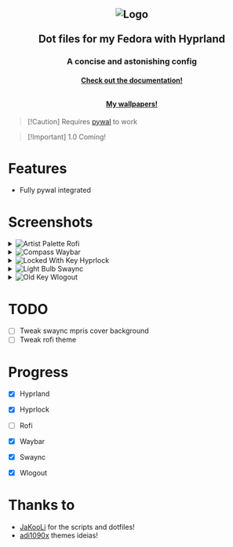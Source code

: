 <h2 align="center">
  <img src="https://raw.githubusercontent.com/zDyanTB/HyprNova/master/src/nova-banner.png" alt="Logo"/><br><br>
  Dot files for my Fedora with Hyprland
</h2>

<h3 align="center">
  A concise and astonishing config
</h3>

<h4 align="center">
  <a href="https://github.com/zDyanTB/HyprNova/blob/master/documentation.md">Check out the documentation!</a><br><br>
  
  <a href="https://github.com/zDyanTB/aesthic-wallpapers">My wallpapers!</a>
  </h4>

>   [!Caution]
>   Requires [pywal](https://github.com/dylanaraps/pywal) to work

>   [!Important]
>   1.0 Coming!

# Features
- Fully pywal integrated

# Screenshots
<details>
<summary>
  <img src="https://raw.githubusercontent.com/Tarikul-Islam-Anik/Telegram-Animated-Emojis/main/Activity/Artist%20Palette.webp" alt="Artist Palette" width="32" height="32" />
  Rofi
</summary>

<h4 align="center"> Menu </h4>

![Launcher](src/rofi/launcher.png)

<h4 align="center"> Waybar Changer </h4>

![Waybar](src/rofi/waybar-changer.png)

<h4 align="center"> Wallpaper Selector </h4>

![Wallpapers](src/rofi/wallpaper-selector.png)

<h4 align="center"> Wallpaper Selector </h4>

![Clipboard](src/rofi/clipboard.png)

</details>

<details>
<summary> 
  <img src="https://raw.githubusercontent.com/Tarikul-Islam-Anik/Telegram-Animated-Emojis/main/Travel%20and%20Places/Compass.webp" alt="Compass" width="32" height="32" />
  Waybar
</summary>

![Castle-shot](src/waybar/shot-castle.png)
![Castle-bar](src/waybar/bar-castle.png)

![Space-shot](src/waybar/shot-space.png)
![Space-bar](src/waybar/bar-space.png)

![Flower-shot](src/waybar/shot-flower.png)
![Flower-bar](src/waybar/bar-flower.png)

</details>


<details>
<summary>
  <img src="https://raw.githubusercontent.com/Tarikul-Islam-Anik/Telegram-Animated-Emojis/main/Objects/Locked%20With%20Key.webp" alt="Locked With Key" width="32" height="32" />
  Hyprlock
</summary>

![Girl](src/hyprlock/girl.png)
![Oni](src/hyprlock/oni.png)
![Army](src/hyprlock/army.png)

</details>

<details>
  
<summary>
  <img src="https://raw.githubusercontent.com/Tarikul-Islam-Anik/Telegram-Animated-Emojis/main/Objects/Light%20Bulb.webp" alt="Light Bulb" width="32" height="32" />
  Swaync
</summary>

![White](src/swaync/white.png)
![Yellow](src/swaync/yellow.png)
![Purple](src/swaync/purple.png)

</details>

<details>
<summary>
  <img src="https://raw.githubusercontent.com/Tarikul-Islam-Anik/Telegram-Animated-Emojis/main/Objects/Old%20Key.webp" alt="Old Key" width="32" height="32" />
  Wlogout
</summary>
  
![green](src/wlogout/green.png)
![green-hover](src/wlogout/green-hover.png)
![blue](src/wlogout/blue.png)
![blue](src/wlogout/blue-hover.png)

</details>

# TODO

- [ ] Tweak swaync mpris cover background
- [ ] Tweak rofi theme

# Progress
- [x] Hyprland
- [x] Hyprlock
- [ ] Rofi
- [x] Waybar
- [x] Swaync
- [x] Wlogout


# Thanks to
 - [JaKooLi](https://github.com/JaKooLit) for the scripts and dotfiles!
 - [adi1090x](https://github.com/adi1090x/rofi) themes ideias!
